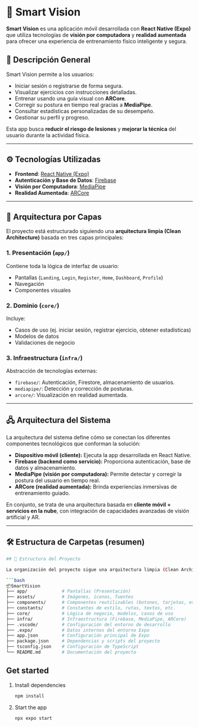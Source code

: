 # 🧠 Smart Vision

**Smart Vision** es una aplicación móvil desarrollada con **React Native (Expo)** que utiliza tecnologías de **visión por computadora** y **realidad aumentada** para ofrecer una experiencia de entrenamiento físico inteligente y segura.

## 🚀 Descripción General

Smart Vision permite a los usuarios:

- Iniciar sesión o registrarse de forma segura.
- Visualizar ejercicios con instrucciones detalladas.
- Entrenar usando una guía visual con **ARCore**.
- Corregir su postura en tiempo real gracias a **MediaPipe**.
- Consultar estadísticas personalizadas de su desempeño.
- Gestionar su perfil y progreso.

Esta app busca **reducir el riesgo de lesiones** y **mejorar la técnica** del usuario durante la actividad física.

---

## ⚙️ Tecnologías Utilizadas

- **Frontend**: [React Native (Expo)](https://expo.dev/)
- **Autenticación y Base de Datos**: [Firebase](https://firebase.google.com/)
- **Visión por Computadora**: [MediaPipe](https://mediapipe.dev/)
- **Realidad Aumentada**: [ARCore](https://developers.google.com/ar)

---

## 🧱 Arquitectura por Capas

El proyecto está estructurado siguiendo una **arquitectura limpia (Clean Architecture)** basada en tres capas principales:

### 1. **Presentación (`app/`)**

Contiene toda la lógica de interfaz de usuario:

- Pantallas (`Landing`, `Login`, `Register`, `Home`, `Dashboard`, `Profile`)
- Navegación
- Componentes visuales

### 2. **Dominio (`core/`)**

Incluye:

- Casos de uso (ej. iniciar sesión, registrar ejercicio, obtener estadísticas)
- Modelos de datos
- Validaciones de negocio

### 3. **Infraestructura (`infra/`)**

Abstracción de tecnologías externas:

- `firebase/`: Autenticación, Firestore, almacenamiento de usuarios.
- `mediapipe/`: Detección y corrección de posturas.
- `arcore/`: Visualización en realidad aumentada.

---

## 🖧 Arquitectura del Sistema

La arquitectura del sistema define cómo se conectan los diferentes componentes tecnológicos que conforman la solución:

- **Dispositivo móvil (cliente):** Ejecuta la app desarrollada en React Native.
- **Firebase (backend como servicio):** Proporciona autenticación, base de datos y almacenamiento.
- **MediaPipe (visión por computadora):** Permite detectar y corregir la postura del usuario en tiempo real.
- **ARCore (realidad aumentada):** Brinda experiencias inmersivas de entrenamiento guiado.

En conjunto, se trata de una arquitectura basada en **cliente móvil + servicios en la nube**, con integración de capacidades avanzadas de visión artificial y AR.

---

## 🛠️ Estructura de Carpetas (resumen)

````bash
## 📁 Estructura del Proyecto

La organización del proyecto sigue una arquitectura limpia (Clean Architecture) con separación por capas:

```bash
📦SmartVision
├── app/             # Pantallas (Presentación)
├── assets/          # Imágenes, íconos, fuentes
├── components/      # Componentes reutilizables (botones, tarjetas, etc.)
├── constants/       # Constantes de estilo, rutas, textos, etc.
├── core/            # Lógica de negocio, modelos, casos de uso
├── infra/           # Infraestructura (Firebase, MediaPipe, ARCore)
├── .vscode/         # Configuración del entorno de desarrollo
├── .expo/           # Datos internos del entorno Expo
├── app.json         # Configuración principal de Expo
├── package.json     # Dependencias y scripts del proyecto
├── tsconfig.json    # Configuración de TypeScript
└── README.md        # Documentación del proyecto
````

## Get started

1. Install dependencies

   ```bash
   npm install
   ```

2. Start the app

   ```bash
   npx expo start
   ```

